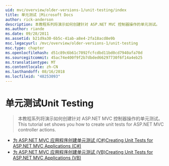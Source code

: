 ```yaml
---
uid: mvc/overview/older-versions-1/unit-testing/index
title: 单元测试 |Microsoft Docs
author: rick-anderson
description: 本教程系列将演示如何创建针对 ASP.NET MVC 控制器操作的单元测试。
ms.author: riande
ms.date: 09/28/2011
ms.assetid: b21d9a30-6b5c-41ab-a8e4-2fa18acd8e9b
msc.legacyurl: /mvc/overview/older-versions-1/unit-testing
msc.type: chapter
ms.openlocfilehash: d51c89c6b61c7092fcfcdbd11bd0cd7940afa70d
ms.sourcegitcommit: 45ac74e400f9f2b7dbded66297730f6f14a4eb25
ms.translationtype: MT
ms.contentlocale: zh-CN
ms.lasthandoff: 08/16/2018
ms.locfileid: "48253093"
---
```

<a name="unit-testing"></a><span data-ttu-id="d1d8f-103">单元测试</span><span class="sxs-lookup"><span data-stu-id="d1d8f-103">Unit Testing</span></span>
====================
> <span data-ttu-id="d1d8f-104">本教程系列将演示如何创建针对 ASP.NET MVC 控制器操作的单元测试。</span><span class="sxs-lookup"><span data-stu-id="d1d8f-104">This tutorial set shows you how to create unit tests for ASP.NET MVC controller actions.</span></span>


- [<span data-ttu-id="d1d8f-105">为 ASP.NET MVC 应用程序创建单元测试 (C#)</span><span class="sxs-lookup"><span data-stu-id="d1d8f-105">Creating Unit Tests for ASP.NET MVC Applications (C#)</span></span>](creating-unit-tests-for-asp-net-mvc-applications-cs.md)
- [<span data-ttu-id="d1d8f-106">为 ASP.NET MVC 应用程序创建单元测试 (VB)</span><span class="sxs-lookup"><span data-stu-id="d1d8f-106">Creating Unit Tests for ASP.NET MVC Applications (VB)</span></span>](creating-unit-tests-for-asp-net-mvc-applications-vb.md)
